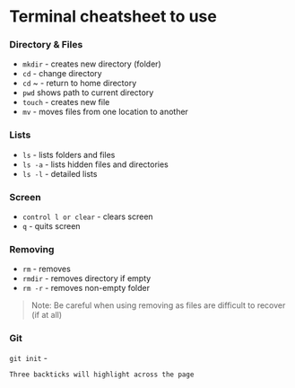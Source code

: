 # Terminal cheatsheet to use 

### Directory & Files
* `mkdir` - creates new directory (folder)
* `cd` - change directory
* `cd` ~ - return to home directory
* `pwd` shows path to current directory
* `touch` - creates new file
* `mv` - moves files from one location to another


### Lists
* `ls` - lists folders and files
* `ls -a`  - lists hidden files and directories
* `ls -l` - detailed lists

### Screen
* `control l or clear` - clears screen
* `q` - quits screen


### Removing
* `rm` - removes
* `rmdir` - removes directory if empty
* `rm -r` - removes non-empty folder
>Note: Be careful when using removing as files are difficult to recover (if at all)

### Git
`git init` - 
```
Three backticks will highlight across the page
```
